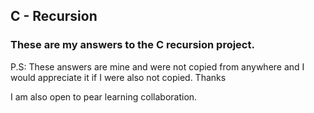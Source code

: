 ## C - Recursion

### These are my answers to the C recursion project.
P.S: These answers are mine and were not copied from anywhere and I would appreciate it if I were also not copied. Thanks

I am also open to pear learning collaboration.
